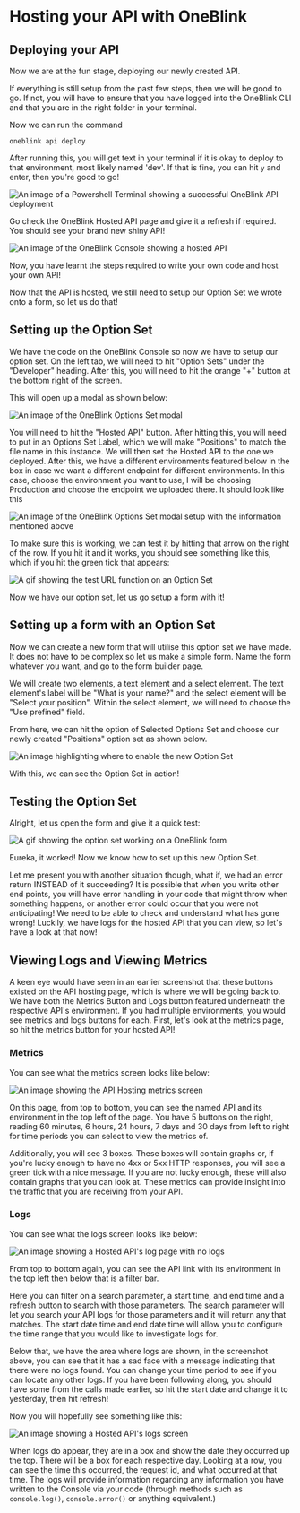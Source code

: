 # Hosting your API with OneBlink

## Deploying your API

Now we are at the fun stage, deploying our newly created API.

If everything is still setup from the past few steps, then we will be good to go. If not, you will have to ensure that you have logged into the OneBlink CLI and that you are in the right folder in your terminal.

Now we can run the command

`oneblink api deploy`

After running this, you will get text in your terminal if it is okay to deploy to that environment, most likely named 'dev'. If that is fine, you can hit `y` and enter, then you're good to go! 

![An image of a Powershell Terminal showing a successful OneBlink API deployment](../pics/Terminal.png)

 Go check the OneBlink Hosted API page and give it a refresh if required. You should see your brand new shiny API!

![An image of the OneBlink Console showing a hosted API](../pics/ShinyNewAPI.png)

Now, you have learnt the steps required to write your own code and host your own API! 

Now that the API is hosted, we still need to setup our Option Set we wrote onto a form, so let us do that!

## Setting up the Option Set

We have the code on the OneBlink Console so now we have to setup our option set. On the left tab, we will need to hit "Option Sets" under the "Developer" heading. After this, you will need to hit the orange "+" button at the bottom right of the screen.

This will open up a modal as shown below:

![An image of the OneBlink Options Set modal](../pics/OptionSetModal.png)

You will need to hit the "Hosted API" button. After hitting this, you will need to put in an Options Set Label, which we will make "Positions" to match the file name in this instance. We will then set the Hosted API to the one we deployed. After this, we have a different environments featured below in the box in case we want a different endpoint for different environments. In this case, choose the environment you want to use, I will be choosing Production and choose the endpoint we uploaded there. It should look like this

![An image of the OneBlink Options Set modal setup with the information mentioned above](../pics/OptionSetSetup.png)

To make sure this is working, we can test it by hitting that arrow on the right of the row. If you hit it and it works, you should see something like this, which if you hit the green tick that appears:

![A gif showing the test URL function on an Option Set](../pics/OptionSetTesting.gif)

Now we have our option set, let us go setup a form with it!

## Setting up a form with an Option Set

Now we can create a new form that will utilise this option set we have made. It does not have to be complex so let us make a simple form. Name the form whatever you want, and go to the form builder page.

We will create two elements, a text element and a select element.
The text element's label will be "What is your name?" and the select element will be "Select your position". Within the select element, we will need to choose the "Use prefined" field.

From here, we can hit the option of Selected Options Set and choose our newly created "Positions" option set as shown below. 

![An image highlighting where to enable the new Option Set](../pics/FormOptionSet.png)

With this, we can see the Option Set in action!

## Testing the Option Set

Alright, let us open the form and give it a quick test:

![A gif showing the option set working on a OneBlink form](../pics/OptionSetFormTest.gif)

Eureka, it worked! Now we know how to set up this new Option Set.

Let me present you with another situation though, what if, we had an error return INSTEAD of it succeeding? It is possible that when you write other end points, you will have error handling in your code that might throw when something happens, or another error could occur that you were not anticipating! We need to be able to check and understand what has gone wrong!
Luckily, we have logs for the hosted API that you can view, so let's have a look at that now!

## Viewing Logs and Viewing Metrics

A keen eye would have seen in an earlier screenshot that these buttons existed on the API hosting page, which is where we will be going back to. We have both the Metrics Button and Logs button featured underneath the respective API's environment. If you had multiple environments, you would see metrics and logs buttons for each. First, let's look at the metrics page, so hit the metrics button for your hosted API!

### Metrics

You can see what the metrics screen looks like below:

![An image showing the API Hosting metrics screen](../pics/APIMetricsScreen.png)

On this page, from top to bottom, you can see the named API and its environment in the top left of the page. You have 5 buttons on the right, reading 60 minutes, 6 hours, 24 hours, 7 days and 30 days from left to right for time periods you can select to view the metrics of.

Additionally, you will see 3 boxes. These boxes will contain graphs or, if you're lucky enough to have no 4xx or 5xx HTTP responses, you will see a green tick with a nice message. If you are not lucky enough, these will also contain graphs that you can look at. 
These metrics can provide insight into the traffic that you are receiving from your API. 

### Logs

You can see what the logs screen looks like below:

![An image showing a Hosted API's log page with no logs](../pics/APIHostingLogsFrownyFace.png)

From top to bottom again, you can see the API link with its environment in the top left then below that is a filter bar. 

Here you can filter on a search parameter, a start time, and end time and a refresh button to search with those parameters. The search parameter will let you search your API logs for those parameters and it will return any that matches. The start date time and end date time will allow you to configure the time range that you would like to investigate logs for. 

Below that, we have the area where logs are shown, in the screenshot above, you can see that it has a sad face with a message indicating that there were no logs found. You can change your time period to see if you can locate any other logs. If you have been following along, you should have some from the calls made earlier, so hit the start date and change it to yesterday, then hit refresh!

Now you will hopefully see something like this: 

![An image showing a Hosted API's logs screen](../pics/APIHostingLogsShown.png)

When logs do appear, they are in a box and show the date they occurred up the top. There will be a box for each respective day. Looking at a row, you can see the time this occurred, the request id, and what occurred at that time. The logs will provide information regarding any information you have written to the Console via your code (through methods such as ```console.log()```, ```console.error()``` or anything equivalent.)

